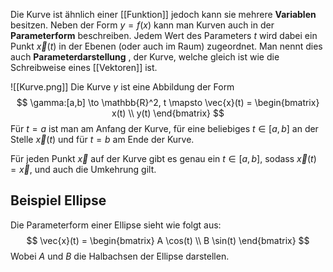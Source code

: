 Die Kurve ist ähnlich einer [[Funktion]] jedoch kann sie mehrere **Variablen** besitzen.
Neben der Form $y=f(x)$ kann man Kurven auch in der **Parameterform** beschreiben. Jedem Wert des Parameters $t$ wird dabei ein Punkt $\vec{x}(t)$ in der Ebenen (oder auch im Raum) zugeordnet. Man nennt dies auch **Parameterdarstellung** , der Kurve, welche gleich ist wie die Schreibweise eines [[Vektoren]] ist.

![[Kurve.png]]
Die Kurve $\gamma$ ist eine Abbildung der Form
$$
\gamma:[a,b] \to \mathbb{R}^2, t \mapsto \vec{x}(t) = \begin{bmatrix}
x(t)  \\
y(t)
\end{bmatrix}
$$
Für $t=a$ ist man am Anfang der Kurve, für eine beliebiges $t \in [a,b]$ an der Stelle $\vec{x}(t)$ und für $t = b$ am Ende der Kurve.

Für jeden Punkt $\vec{x}$ auf der Kurve gibt es genau ein $t\in[a,b]$, sodass $\vec{x}(t) = \vec{x}$, und auch die Umkehrung gilt.

## Beispiel Ellipse
Die Parameterform einer Ellipse sieht wie folgt aus:
$$
\vec{x}(t) = \begin{bmatrix}
A \cos(t) \\
B \sin(t)
\end{bmatrix}
$$
Wobei $A$ und $B$ die Halbachsen der Ellipse darstellen.
